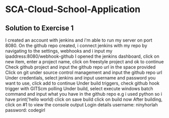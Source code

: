 # SCA-Cloud-School-Application

## Solution to Exercise 1

I created an account with jenkins and i'm able to run my server on port 8080.
On the github repo created, i connect jenkins with my repo by navigating to the settings, webhooks and i input my ipaddress:8080/webhook-github
I opened the jenkins dashboard, click on new item, enter a project name, click on freestyle project and ok to continue
Check github project and input the github repo url in the space provided
Click on git under source control management and input the github repo url
Under credentials, select jenkins and input username and password you want to use, click add to continue
Under build triggers, check github hook trigger with GITScm polling
Under build, select execute windows batch command and input what you have in the github repo e.g i used python so i have print('hello world)
click on save
build
click on build now
After building, click on #1 to view the console output
Login details
username: ninyhorlah
password: codegirl
